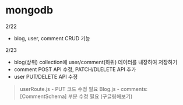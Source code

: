 # mongodb

2/22

- blog, user, comment CRUD 기능

2/23

- blog(상위) collection에 user/comment(하위) 데이터를 내장하여 저장하기
- comment POST API 수정, PATCH/DLELETE API 추가
- user PUT/DELETE API 수정

> userRoute.js - PUT 코드 수정 필요
> Blog.js - comments: [CommentSchema] 부분 수정 필요 (구글링해보기)
